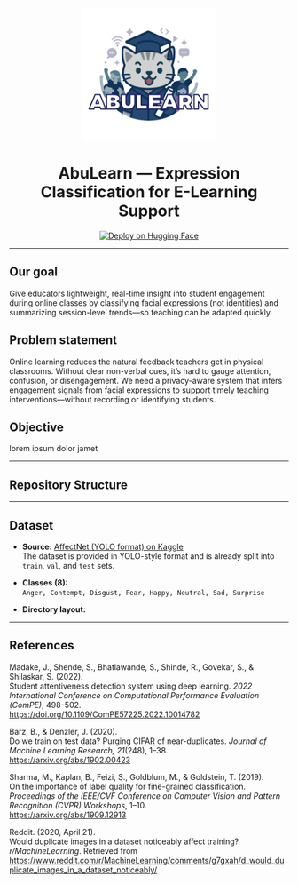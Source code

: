 <p align="center">
  <img src="assets/Logo_Finpro_AbuLearn.png" alt="AbuLearn Logo" width="240">
</p>

<h1 align="center">AbuLearn — Expression Classification for E-Learning Support</h1>

<p align="center">
  <a href="https://huggingface.co/spaces/ghozyreuski/abulearn-expression-detector">
    <img alt="Deploy on Hugging Face" src="https://img.shields.io/badge/Deploy-HuggingFace-blue?logo=huggingface">
  </a>
</p>

---

## Our goal
Give educators lightweight, real-time insight into student engagement during online classes by classifying facial expressions (not identities) and summarizing session-level trends—so teaching can be adapted quickly.

## Problem statement
Online learning reduces the natural feedback teachers get in physical classrooms. Without clear non-verbal cues, it’s hard to gauge attention, confusion, or disengagement. We need a privacy-aware system that infers engagement signals from facial expressions to support timely teaching interventions—without recording or identifying students.

## Objective
lorem ipsum dolor jamet

---

## Repository Structure
---

## Dataset
- **Source:** [AffectNet (YOLO format) on Kaggle](https://www.kaggle.com/datasets/fatihkgg/affectnet-yolo-format)  
  The dataset is provided in YOLO-style format and is already split into `train`, `val`, and `test` sets.

- **Classes (8):**  
  `Anger, Contempt, Disgust, Fear, Happy, Neutral, Sad, Surprise`

- **Directory layout:**
---
## References

Madake, J., Shende, S., Bhatlawande, S., Shinde, R., Govekar, S., & Shilaskar, S. (2022).  
Student attentiveness detection system using deep learning. *2022 International Conference on Computational Performance Evaluation (ComPE)*, 498–502.  
https://doi.org/10.1109/ComPE57225.2022.10014782  

Barz, B., & Denzler, J. (2020).  
Do we train on test data? Purging CIFAR of near-duplicates. *Journal of Machine Learning Research, 21*(248), 1–38.  
https://arxiv.org/abs/1902.00423  

Sharma, M., Kaplan, B., Feizi, S., Goldblum, M., & Goldstein, T. (2019).  
On the importance of label quality for fine-grained classification. *Proceedings of the IEEE/CVF Conference on Computer Vision and Pattern Recognition (CVPR) Workshops*, 1–10.  
https://arxiv.org/abs/1909.12913  

Reddit. (2020, April 21).  
Would duplicate images in a dataset noticeably affect training? *r/MachineLearning*. Retrieved from  
https://www.reddit.com/r/MachineLearning/comments/g7gxah/d_would_duplicate_images_in_a_dataset_noticeably/

